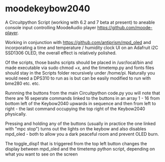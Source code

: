 # moodekeybow2040

A Circuitpython Script (working with 6.2 and 7 beta at present) to aneable console input controlling MoodeAudio player https://github.com/moode-player.

Working in conjunction with https://github.com/antiprism/mpd_oled and incorporating a time and temperature / humidity clock UI on an Adafruit i2C SSD1306 OLED, the overall effect is relatively polished.

Of the scripts, those bashs scripts should be placed in /usr/local/bin and made executable via sudo chmod +x, and the timetemp.py and fonts files should stay in the Scripts folder recursively under /home/pi. Naturally you would need a DPS310 to run as is but can be easily modified to run with bme280 etc. etc.

Runnning the buttons from the main Circuitpython code.py you will note that there are 16 seperate commands linked to the buttons in an array 1 - 16 from bottom left of the Keybow2040 upwards in sequence and then from left to right - the last command occupying the top right of the Keybow2040 physically.

Pressing and holding any of the buttons (usually in practice the one linked with "mpc stop") turns out the lights on the keybow and also disables mpd_oled - both to allow you a dark peaceful room and prevent OLED burn.

The toggle_disp1 that is triggered from the top left button changes the display between mpd_oled and the timetemp python script, depending on what you want to see on the screen
